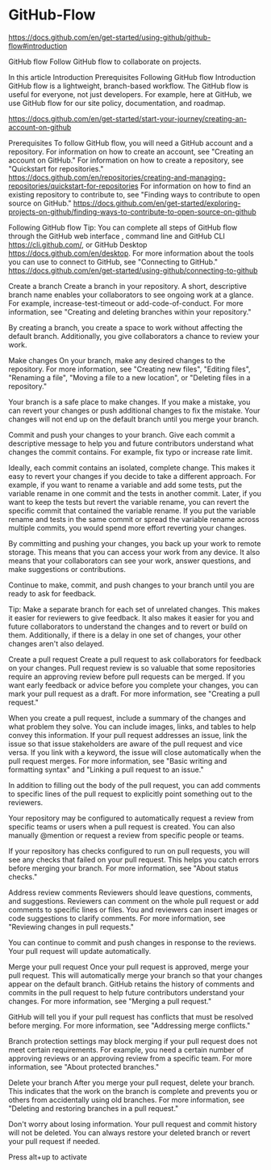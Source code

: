 # GitHub-Flow

https://docs.github.com/en/get-started/using-github/github-flow#introduction

GitHub flow
Follow GitHub flow to collaborate on projects.

In this article
Introduction
Prerequisites
Following GitHub flow
Introduction
GitHub flow is a lightweight, branch-based workflow. The GitHub flow is useful for everyone, not just developers. For example, here at GitHub, we use GitHub flow for our site policy, documentation, and roadmap.

https://docs.github.com/en/get-started/start-your-journey/creating-an-account-on-github

Prerequisites
To follow GitHub flow, you will need a GitHub account and a repository. For information on how to create an account, see "Creating an account on GitHub." For information on how to create a repository, see "Quickstart for repositories." https://docs.github.com/en/repositories/creating-and-managing-repositories/quickstart-for-repositories For information on how to find an existing repository to contribute to, see "Finding ways to contribute to open source on GitHub." https://docs.github.com/en/get-started/exploring-projects-on-github/finding-ways-to-contribute-to-open-source-on-github

Following GitHub flow
Tip: You can complete all steps of GitHub flow through the GitHub web interface , command line and GitHub CLI https://cli.github.com/, or GitHub Desktop https://docs.github.com/en/desktop. For more information about the tools you can use to connect to GitHub, see "Connecting to GitHub." https://docs.github.com/en/get-started/using-github/connecting-to-github

Create a branch
Create a branch in your repository. A short, descriptive branch name enables your collaborators to see ongoing work at a glance. For example, increase-test-timeout or add-code-of-conduct. For more information, see "Creating and deleting branches within your repository."

By creating a branch, you create a space to work without affecting the default branch. Additionally, you give collaborators a chance to review your work.

Make changes
On your branch, make any desired changes to the repository. For more information, see "Creating new files", "Editing files", "Renaming a file", "Moving a file to a new location", or "Deleting files in a repository."

Your branch is a safe place to make changes. If you make a mistake, you can revert your changes or push additional changes to fix the mistake. Your changes will not end up on the default branch until you merge your branch.

Commit and push your changes to your branch. Give each commit a descriptive message to help you and future contributors understand what changes the commit contains. For example, fix typo or increase rate limit.

Ideally, each commit contains an isolated, complete change. This makes it easy to revert your changes if you decide to take a different approach. For example, if you want to rename a variable and add some tests, put the variable rename in one commit and the tests in another commit. Later, if you want to keep the tests but revert the variable rename, you can revert the specific commit that contained the variable rename. If you put the variable rename and tests in the same commit or spread the variable rename across multiple commits, you would spend more effort reverting your changes.

By committing and pushing your changes, you back up your work to remote storage. This means that you can access your work from any device. It also means that your collaborators can see your work, answer questions, and make suggestions or contributions.

Continue to make, commit, and push changes to your branch until you are ready to ask for feedback.

Tip: Make a separate branch for each set of unrelated changes. This makes it easier for reviewers to give feedback. It also makes it easier for you and future collaborators to understand the changes and to revert or build on them. Additionally, if there is a delay in one set of changes, your other changes aren't also delayed.

Create a pull request
Create a pull request to ask collaborators for feedback on your changes. Pull request review is so valuable that some repositories require an approving review before pull requests can be merged. If you want early feedback or advice before you complete your changes, you can mark your pull request as a draft. For more information, see "Creating a pull request."

When you create a pull request, include a summary of the changes and what problem they solve. You can include images, links, and tables to help convey this information. If your pull request addresses an issue, link the issue so that issue stakeholders are aware of the pull request and vice versa. If you link with a keyword, the issue will close automatically when the pull request merges. For more information, see "Basic writing and formatting syntax" and "Linking a pull request to an issue."

In addition to filling out the body of the pull request, you can add comments to specific lines of the pull request to explicitly point something out to the reviewers.

Your repository may be configured to automatically request a review from specific teams or users when a pull request is created. You can also manually @mention or request a review from specific people or teams.

If your repository has checks configured to run on pull requests, you will see any checks that failed on your pull request. This helps you catch errors before merging your branch. For more information, see "About status checks."

Address review comments
Reviewers should leave questions, comments, and suggestions. Reviewers can comment on the whole pull request or add comments to specific lines or files. You and reviewers can insert images or code suggestions to clarify comments. For more information, see "Reviewing changes in pull requests."

You can continue to commit and push changes in response to the reviews. Your pull request will update automatically.

Merge your pull request
Once your pull request is approved, merge your pull request. This will automatically merge your branch so that your changes appear on the default branch. GitHub retains the history of comments and commits in the pull request to help future contributors understand your changes. For more information, see "Merging a pull request."

GitHub will tell you if your pull request has conflicts that must be resolved before merging. For more information, see "Addressing merge conflicts."

Branch protection settings may block merging if your pull request does not meet certain requirements. For example, you need a certain number of approving reviews or an approving review from a specific team. For more information, see "About protected branches."

Delete your branch
After you merge your pull request, delete your branch. This indicates that the work on the branch is complete and prevents you or others from accidentally using old branches. For more information, see "Deleting and restoring branches in a pull request."

Don't worry about losing information. Your pull request and commit history will not be deleted. You can always restore your deleted branch or revert your pull request if needed.

Press alt+up to activate
